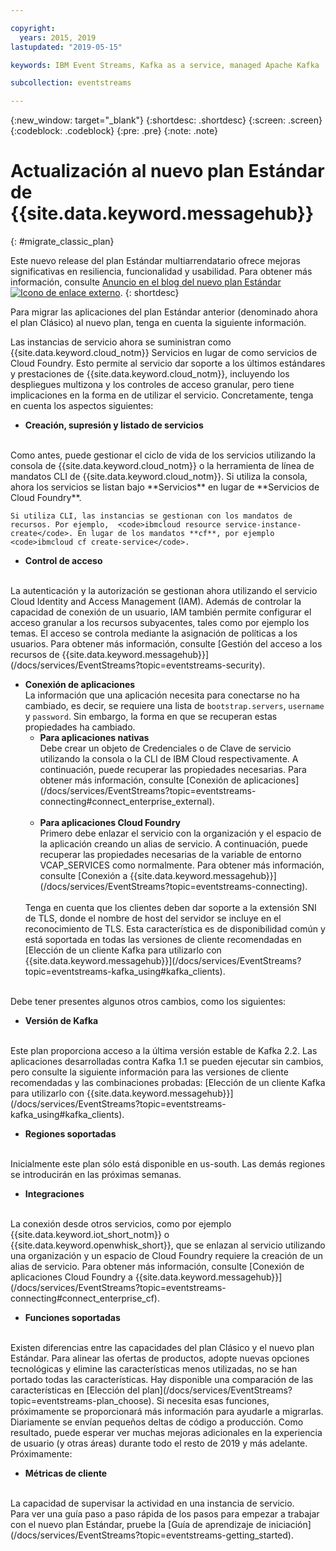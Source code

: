 ```yaml
---

copyright:
  years: 2015, 2019
lastupdated: "2019-05-15"

keywords: IBM Event Streams, Kafka as a service, managed Apache Kafka

subcollection: eventstreams

---
```


{:new_window: target="_blank"}
{:shortdesc: .shortdesc}
{:screen: .screen}
{:codeblock: .codeblock}
{:pre: .pre}
{:note: .note}

# Actualización al nuevo plan Estándar de {{site.data.keyword.messagehub}} 
{: #migrate_classic_plan}

Este nuevo release del plan Estándar multiarrendatario ofrece mejoras significativas en resiliencia, funcionalidad y usabilidad. Para obtener más información, consulte [Anuncio en el blog del nuevo plan Estándar ![Icono de enlace externo](../../icons/launch-glyph.svg "Icono de enlace externo")](https://www.ibm.com/cloud/blog/announcements/ibm-event-streams-releases-a-new-and-enhanced-standard-plan). 
{: shortdesc}

Para migrar las aplicaciones del plan Estándar anterior (denominado ahora el plan Clásico) al nuevo plan, tenga en cuenta la siguiente información.

Las instancias de servicio ahora se suministran como {{site.data.keyword.cloud_notm}} Servicios en lugar de como servicios de Cloud Foundry. Esto permite al servicio dar soporte a los últimos estándares y prestaciones de {{site.data.keyword.cloud_notm}}, incluyendo los despliegues multizona y los controles de acceso granular, pero tiene implicaciones en la forma en de utilizar el servicio. Concretamente, tenga en cuenta los aspectos siguientes:

* **Creación, supresión y listado de servicios**
<br/>
    Como antes, puede gestionar el ciclo de vida de los servicios utilizando la consola de {{site.data.keyword.cloud_notm}} o la herramienta de línea de mandatos CLI de {{site.data.keyword.cloud_notm}}. Si utiliza la consola, ahora los servicios se listan bajo **Servicios** en lugar de **Servicios de Cloud Foundry**. 
    
    Si utiliza CLI, las instancias se gestionan con los mandatos de recursos. Por ejemplo,  <code>ibmcloud resource service-instance-create</code>. En lugar de los mandatos **cf**, por ejemplo <code>ibmcloud cf create-service</code>.

* **Control de acceso**
<br/>
    La autenticación y la autorización se gestionan ahora utilizando el servicio Cloud Identity and Access Management (IAM). Además de controlar la capacidad de conexión de un usuario, IAM también permite configurar el acceso granular a los recursos subyacentes, tales como por ejemplo los temas. El acceso se controla mediante la asignación de políticas a los usuarios. Para obtener más información, consulte
    [Gestión del acceso a los recursos de {{site.data.keyword.messagehub}}](/docs/services/EventStreams?topic=eventstreams-security).

<ul>
<li><strong>Conexión de aplicaciones</strong>
<br/>
    La información que una aplicación necesita para conectarse no ha cambiado, es decir, se requiere una lista de <code>bootstrap.servers</code>, <code>username</code> y <code>password</code>. Sin embargo, la forma en que se recuperan estas propiedades ha cambiado.

<ul>
<li>
      <strong>Para aplicaciones nativas</strong>
        <br/>
        Debe crear un objeto de Credenciales o de Clave de servicio utilizando la consola o la CLI de IBM Cloud respectivamente. A continuación, puede recuperar las propiedades necesarias. Para obtener más información, consulte
        [Conexión de aplicaciones](/docs/services/EventStreams?topic=eventstreams-connecting#connect_enterprise_external).
</li>
<br/>
<li><strong>Para aplicaciones Cloud Foundry</strong>
        <br/>
        Primero debe enlazar el servicio con la organización y el espacio de la aplicación creando un alias de servicio. A continuación, puede recuperar las propiedades necesarias de la variable de entorno VCAP_SERVICES como normalmente. Para obtener más información, consulte
        [Conexión a {{site.data.keyword.messagehub}}](/docs/services/EventStreams?topic=eventstreams-connecting).
</li>
</ul>
<br/>
Tenga en cuenta que los clientes deben dar soporte a la extensión SNI de TLS, donde el nombre de host del servidor se incluye en el reconocimiento de TLS. Esta característica es de disponibilidad común y está soportada en todas las versiones de cliente recomendadas en [Elección de un cliente Kafka para utilizarlo con {{site.data.keyword.messagehub}}](/docs/services/EventStreams?topic=eventstreams-kafka_using#kafka_clients).
</li>
</ul>

<br/>
Debe tener presentes algunos otros cambios, como los siguientes:

* **Versión de Kafka**
<br/>
    Este plan proporciona acceso a la última versión estable de Kafka 2.2. Las aplicaciones desarrolladas contra Kafka 1.1 se pueden ejecutar sin cambios, pero consulte la siguiente información para las versiones de cliente recomendadas y las combinaciones probadas: [Elección de un cliente Kafka para utilizarlo con {{site.data.keyword.messagehub}}](/docs/services/EventStreams?topic=eventstreams-kafka_using#kafka_clients). 

* **Regiones soportadas**
<br/>
    Inicialmente este plan sólo está disponible en us-south. Las demás regiones se introducirán en las próximas semanas.

* **Integraciones**
<br/>
    La conexión desde otros servicios, como por ejemplo {{site.data.keyword.iot_short_notm}} o {{site.data.keyword.openwhisk_short}}, que se enlazan al servicio utilizando una organización y un espacio de Cloud Foundry requiere la creación de un alias de servicio. Para obtener más información, consulte
    [Conexión de aplicaciones Cloud Foundry a {{site.data.keyword.messagehub}}](/docs/services/EventStreams?topic=eventstreams-connecting#connect_enterprise_cf).
    

* **Funciones soportadas**
<br/>
    Existen diferencias entre las capacidades del plan Clásico y el nuevo plan Estándar. Para alinear las ofertas de productos, adopte nuevas opciones tecnológicas y elimine las características menos utilizadas, no se han portado todas las características. Hay disponible una comparación de las características en [Elección del plan](/docs/services/EventStreams?topic=eventstreams-plan_choose). Si necesita esas funciones, próximamente se proporcionará más información para ayudarle a migrarlas.
   
<br/>
Diariamente se envían pequeños deltas de código a producción. Como resultado, puede esperar ver muchas mejoras adicionales en la experiencia de usuario (y otras áreas) durante todo el resto de 2019 y más adelante. Próximamente:

* **Métricas de cliente**
<br/>
    La capacidad de supervisar la actividad en una instancia de servicio.

<br/>
Para ver una guía paso a paso rápida de los pasos para empezar a trabajar con el nuevo plan Estándar, pruebe la [Guía de aprendizaje de iniciación](/docs/services/EventStreams?topic=eventstreams-getting_started).


